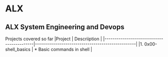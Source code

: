 # ALX


## ALX System Engineering and Devops

Projects covered so far
|Project                                    |        Descriiption                              |
|-------------------------------------------|--------------------------------------------------|
|1. 0x00-shell_basics                       |        * Basic commands in shell                 |   
